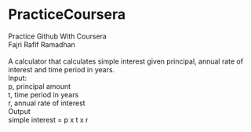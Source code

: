 # PracticeCoursera
Practice Github With Coursera\
Fajri Rafif Ramadhan\
\
A calculator that calculates simple interest given principal, annual rate of interest and time period in years.\
Input:\
   p, principal amount\
   t, time period in years\
   r, annual rate of interest\
Output\
   simple interest = p x t x r
